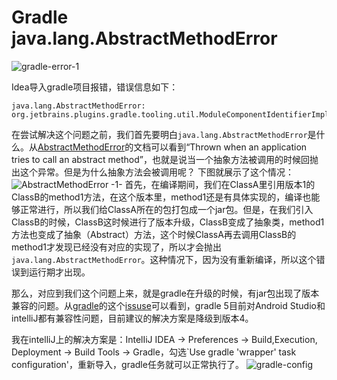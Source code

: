 <!--
{
   "title": "Gradle java.lang.AbstractMethodError ",
   "desc": "Gradle java.lang.AbstractMethodError ",
   "author": "Kenvi Zhu",
   "published": true
}
-->
# Gradle java.lang.AbstractMethodError 

![gradle-error-1](http://image.itluobo.com/gradle-error-1.png-itluobo)

Idea导入gradle项目报错，错误信息如下：

```
java.lang.AbstractMethodError: org.jetbrains.plugins.gradle.tooling.util.ModuleComponentIdentifierImpl.getModuleIdentifier()Lorg/gradle/api/artifacts/ModuleIdentifier;
```

在尝试解决这个问题之前，我们首先要明白`java.lang.AbstractMethodError`是什么。从[AbstractMethodError](https://javadoc.scijava.org/Java6/java/lang/AbstractMethodError.html)的文档可以看到“Thrown when an application tries to call an abstract method”，也就是说当一个抽象方法被调用的时候回抛出这个异常。但是为什么抽象方法会被调用呢？
下图就展示了这个情况：
![AbstractMethodError -1-](http://image.itluobo.com/AbstractMethodError%20-1-.png-itluobo)
首先，在编译期间，我们在ClassA里引用版本1的ClassB的method1方法，在这个版本里，method1还是有具体实现的，编译也能够正常进行，所以我们给ClassA所在的包打包成一个jar包。但是，在我们引入ClassB的时候，ClassB这时候进行了版本升级，ClassB变成了抽象类，method1方法也变成了抽象（Abstract）方法，这个时候ClassA再去调用ClassB的method1才发现已经没有对应的实现了，所以才会抛出`java.lang.AbstractMethodError`。这种情况下，因为没有重新编译，所以这个错误到运行期才出现。

那么，对应到我们这个问题上来，就是gradle在升级的时候，有jar包出现了版本兼容的问题。从[gradle](https://github.com/gradle/gradle/)的这个[issuse](https://github.com/gradle/gradle/issues/8088)可以看到，gradle 5目前对Android Studio和intelliJ都有兼容性问题，目前建议的解决方案是降级到版本4。

我在intelliJ上的解决方案是：IntelIiJ IDEA -> Preferences -> Build,Execution, Deployment -> Build Tools -> Gradle，勾选`Use gradle 'wrapper' task configuration'，重新导入，gradle任务就可以正常执行了。
![gradle-config](http://image.itluobo.com/gradle-config.png-itluobo)


